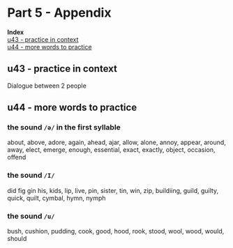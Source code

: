 # Part 5 - Appendix
**Index**  
[u43 - practice in context](#u43---practice-in-context)  
[u44 - more words to practice](#u44---more-words-to-practice)  

## u43 - practice in context
Dialogue between 2 people

## u44 - more words to practice
### the sound `/ə/` in the first syllable
about, above, adore, again, ahead, ajar, allow, alone, annoy, appear, around, away, elect, emerge, enough, essential, exact, exactly, object, occasion, offend

### the sound `/I/`
did fig gin his, kids, lip, live, pin, sister, tin, win, zip, buildiing, guild, guilty, quick, quilt, cymbal, hymn, nymph

### the sound `/u/`
bush, cushion, pudding, cook, good, hood, rook, stood, wool, wood, would, should
